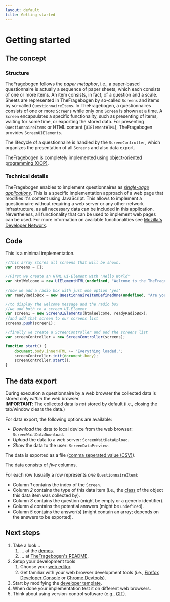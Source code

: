 ```yaml
---
layout: default
title: Getting started
---
```


Getting started
===

The concept
---

### Structure
TheFragebogen follows the _paper metaphor_, i.e., a paper-based questionnaire is actually a sequence of paper sheets, which each consists of one or more items.
An item consists, in fact, of a question and a scale.
Sheets are represented in TheFragebogen by so-called `Screens` and items by so-called `QuestionnaireItems`.
In TheFragebogen, a questionnaires consists of one or more `Screens` while only one `Screen` is shown at a time.
A `Screen` encapsulates a specific functionality, such as presenting of items, waiting for some time, or exporting the stored data.
For presenting `QuestionnaireItems` or HTML content (`UIElementHTML`), TheFragebogen provides `ScreenUIElements`.

The lifecycle of a questionnaire is handled by the `ScreenController`, which organizes the presentation of all `Screens` and also data export.

TheFragebogen is completely implemented using [object-oriented programming (OOP)](https://en.wikipedia.org/wiki/Object-oriented_programming).

### Technical details
TheFragebogen enables to implement questionnaires as [_single-page applications_](https://en.wikipedia.org/wiki/Single-page_application).
This is a specific implementation approach of a web page that modifies it's content using JavaScript.
This allows to implement a questionnaire without requiring a web server or any other network infrastructure, as all necessary data can be included in this application.
Nevertheless, all functionality that can be used to implement web pages can be used.
For more information on available functionalities see [Mozilla's Developer Network](https://developer.mozilla.org/en-US/docs/Web/Guide/HTML/HTML5).

Code
---
This is a minimal implementation.

```javascript
//This array stores all screens that will be shown.
var screens = [];

//First we create an HTML UI-Element with "Hello World"
var htmlWelcome = new UIElementHTML(undefined, "Welcome to the TheFragebogen!<br/>Please press 'Next'.");

//now we add a radio box with just one option 'yes'
var readyRadioBox = new QuestionnaireItemDefinedOne(undefined, "Are you ready?", true, ["Yes"])

//to display the welcome message and the radio box
//we add both to a screen UI-Element
var screen1 = new ScreenUIElements(htmlWelcome, readyRadioBox);
//and add that screen to our screens list
screens.push(screen1);

//finally we create a ScreenController and add the screens list
var screenController = new ScreenController(screens);

function start() {
    document.body.innerHTML += "Everything loaded.";
    screenController.init(document.body);
    screenController.start();
}
```

The data export
---

During execution a questionnaire by a web browser the collected data is stored only _within_ the web browser.  
__IMPORTANT__: The collected data is _not_ stored by default (i.e., closing the tab/window clears the data.)

For data export, the following options are available:

* _Download_ the data to local device from the web browser: `ScreenWaitDataDownload`.
* _Upload_ the data to a web server: `ScreenWaitDataUpload`.
* _Show_ the data to the user: `ScreenDataPreview`.

The data is exported as a file ([comma seperated value (CSV)](http://en.wikipedia.org/wiki/CSV)).

The data consists of _five_ columns.

For each row (usually a row represents _one_ `QuestionnaireItem`):

* Column _1_ contains the index of the `Screen`.
* Column _2_ contains the type of this data item (i.e., the [class](https://en.wikipedia.org/wiki/Class_(computer_programming)) of the object this data item was collected by).
* Column _3_ contains the question (might be empty or a generic identifier).
* Column _4_ contains the potential answers (might be `undefined`).
* Column _5_ contains the answer(s) (might contain an array; depends on the answers to be exported).

Next steps
---
1. Take a look...
    1. ... at the [demos](/demo).
    2. ... at [TheFragebogen's README](https://github.com/thefragebogen/thefragebogen/README).
2. Setup your development tools
    1. Choose your [web editor](https://en.wikipedia.org/wiki/Comparison_of_HTML_editors).
    2. Get familiar with your web browser development tools (i.e., [Firefox Developer Console](https://developer.mozilla.org/en-US/docs/Learn/Common_questions/What_are_browser_developer_tools) or [Chrome Devtools](https://developers.google.com/web/tools/chrome-devtools/)).
3. Start by modifying the [developer template](https://github.com/TheFragebogen/TheFragebogen/blob/master/examples/developer_template.html).
4. When done your implementation test it on different web browsers.
5. Think about using version-control software (e.g., [GIT](https://git-scm.com/)).
